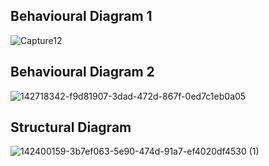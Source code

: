 ## Behavioural Diagram 1 ##
![Capture12](https://user-images.githubusercontent.com/94476845/143244591-1818cea4-d532-4997-849b-c31b69769876.PNG)
## Behavioural Diagram 2 ##
![142718342-f9d81907-3dad-472d-867f-0ed7c1eb0a05](https://user-images.githubusercontent.com/94476845/142773500-544af1a1-9207-4366-8491-72e7557060ba.png)

## Structural Diagram ##
![142400159-3b7ef063-5e90-474d-91a7-ef4020df4530 (1)](https://user-images.githubusercontent.com/94476845/143078446-dd463553-97ba-460d-9466-65b3c03dd3a4.jpeg)
